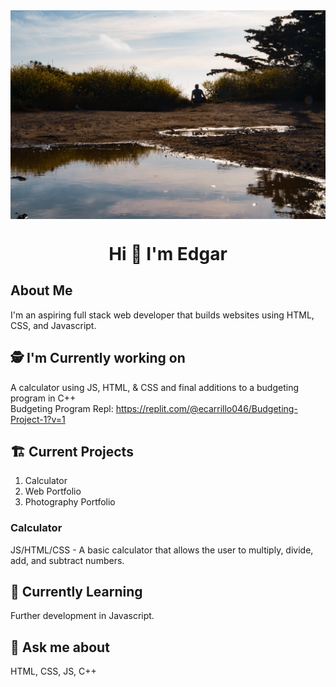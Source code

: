 <img src="images/Background.jpg" alt="Edgar sitting outside during golden hour" align="center">
<h1 align="center">Hi 👋 I'm Edgar</h1>

## About Me
I'm an aspiring full stack web developer that builds websites using HTML, CSS, and Javascript.

## 🕵️ I'm Currently working on
A calculator using JS, HTML, & CSS and final additions to a budgeting program in C++
<br>
Budgeting Program Repl: https://replit.com/@ecarrillo046/Budgeting-Project-1?v=1

## 🏗️  Current Projects
1. Calculator
2. Web Portfolio
3. Photography Portfolio

### Calculator
JS/HTML/CSS - A basic calculator that allows the user to multiply, divide, add, and subtract numbers.

## 🌱 Currently Learning
Further development in Javascript.

## 💬 Ask me about
HTML, CSS, JS, C++
